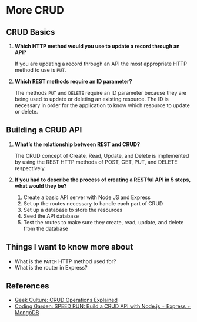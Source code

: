 # More CRUD

## CRUD Basics

1. **Which HTTP method would you use to update a record through an API?**

    If you are updating a record through an API the most appropriate HTTP method to use is `PUT`.

2. **Which REST methods require an ID parameter?**

    The methods `PUT` and `DELETE` require an ID parameter because they are being used to update or deleting an existing resource. The ID is necessary in order for the application to know which resource to update or delete.

## Building a CRUD API

1. **What’s the relationship between REST and CRUD?**

    The CRUD concept of Create, Read, Update, and Delete is implemented by using the REST HTTP methods of POST, GET, PUT, and DELETE respectively.

2. **If you had to describe the process of creating a RESTful API in 5 steps, what would they be?**

    1. Create a basic API server with Node JS and Express
    2. Set up the routes necessary to handle each part of CRUD
    3. Set up a database to store the resources
    4. Seed the API database
    5. Test the routes to make sure they create, read, update, and delete from the database

## Things I want to know more about

- What is the `PATCH` HTTP method used for?
- What is the router in Express?

## References

- [Geek Culture: CRUD Operations Explained](https://medium.com/geekculture/crud-operations-explained-2a44096e9c88)
- [Coding Garden: SPEED RUN: Build a CRUD API with Node.js + Express + MongoDB](https://www.youtube.com/watch?v=EzNcBhSv1Wo)
